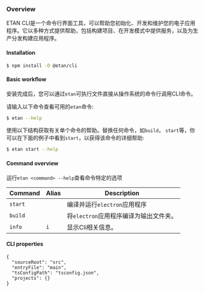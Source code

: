 ### Overview

ETAN CLI是一个命令行界面工具，可以帮助您初始化、开发和维护您的电子应用程序。它以多种方式提供帮助，包括构建项目、在开发模式中提供服务，以及为生产分发构建应用程序。

#### Installation


```bash
$ npm install -D @etan/cli
```

#### Basic workflow

安装完成后，您可以通过`etan`可执行文件直接从操作系统的命令行调用CLI命令。

请输入以下命令查看可用的`etan`命令:

```bash
$ etan --help
```

使用以下结构获取有关单个命令的帮助。替换任何命令，如`build`， `start`等，你可以在下面的例子中看到`start`，以获得该命令的详细帮助:

```bash
$ etan start --help
```


#### Command overview

运行` etan <command> --help `查看命令特定的选项

| Command    | Alias | Description                 
| ---------- | ----- | ----------------------------------------------------------------------------------------------------- 
| `start`    |       | 编译并运行`electron`应用程序
| `build`    |       | 将`electron`应用程序编译为输出文件夹。
| `info`     | `i`   | 显示Cli相关信息。


#### CLI properties


```
{
  "sourceRoot": "src",
  "entryFile": "main",
  "tsConfigPath": "tsconfig.json",
  "projects": {}
}

```